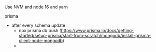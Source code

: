 Use NVM and node 16 and yarn

prisma
- after every schema update 
  - npx prisma db push (https://www.prisma.io/docs/getting-started/setup-prisma/start-from-scratch/mongodb/install-prisma-client-node-mongodb)
  - 